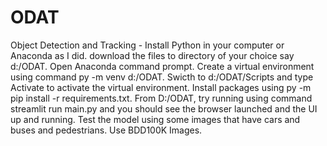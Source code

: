 # ODAT
Object Detection and Tracking -
Install Python in your computer or Anaconda as I did.
download the files to directory of your choice say d:/ODAT.
Open Anaconda command prompt.
Create a virtual environment using command py -m venv d:/ODAT.
Swicth to d:/ODAT/Scripts and type Activate to activate the virtual environment.
Install packages using py -m pip install -r requirements.txt.
From D:/ODAT, try running using command streamlit run main.py and you should see the browser launched and the UI up and running. Test the model using some images that have cars and buses and pedestrians. Use BDD100K Images.
